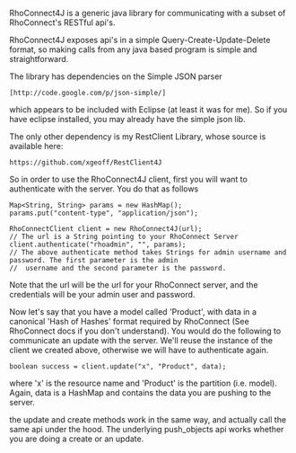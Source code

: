 RhoConnect4J is a generic java library for communicating with a subset of RhoConnect's RESTful api's.

RhoConnect4J exposes api's in a simple Query-Create-Update-Delete format, so making calls from any java based program is simple and straightforward.

The library has dependencies on the Simple JSON parser

    [http://code.google.com/p/json-simple/]

which appears to be included with Eclipse (at least it was for me).  So if you have eclipse installed, you may already have the simple json lib.

The only other dependency is my RestClient Library, whose source is available here:

    https://github.com/xgeoff/RestClient4J

So in order to use the RhoConnect4J client, first you will want to authenticate with the server. You do that as follows
    
    Map<String, String> params = new HashMap();
    params.put("content-type", "application/json");

    RhoConnectClient client = new RhoConnect4J(url);
    // The url is a String pointing to your RhoConnect Server
    client.authenticate("rhoadmin", "", params);
    // The above authenticate method takes Strings for admin username and password. The first parameter is the admin
    //  username and the second parameter is the password.

Note that the url will be the url for your RhoConnect server, and the credentials will be your admin user and password.

Now let's say that you have a model called 'Product', with data in a canonical 'Hash of Hashes' format required by RhoConnect (See RhoConnect docs if you don't understand).  You would do the following to communicate an update with the server. We'll reuse the instance of the client we created above, otherwise we will have to authenticate again.

    boolean success = client.update("x", "Product", data);

where 'x' is the resource name and 'Product' is the partition (i.e. model).  Again, data is a HashMap and contains the data you are pushing to the server.

the update and create methods work in the same way, and actually call the same api under the hood.  The underlying push_objects api works whether you are doing a create or an update.


    
